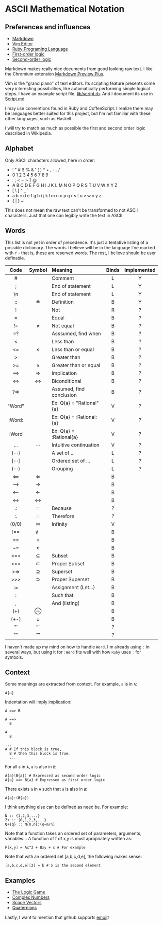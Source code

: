 # ASCII Mathematical Notation

## Preferences and influences

* [Markdown](http://en.wikipedia.org/wiki/Markdown)
* [Vim Editor](http://www.vim.org)
* [Ruby Programing Language](http://www.ruby-lang.org)
* [First-order logic](http://en.wikipedia.org/wiki/First-order_logic)
* [Second-order logic](http://en.wikipedia.org/wiki/Second-order_logic)

Markdown makes really nice documents from good looking raw text.
I like the Chromium extension
[Markdown Preview Plus](https://chrome.google.com/webstore/detail/markdown-preview-plus/febilkbfcbhebfnokafefeacimjdckgl).

Vim is the "grand piano" of text editors.
Its scripting feature presents some very interesting possibilities,
like automatically performing simple logical steps.
I have an example script file, [lib/script.rb](lib/script.rb).
And I document its use in [Script.md](Script.md).

I may use conventions found in Ruby and CoffeeScript.
I realize there may be languages better suited for this project, but
I'm not familiar with these other languages, such as Haskell.

I will try to match as much as possible the first and second order logic described in Wikipedia.

## Alphabet

Only ASCII characters allowed, here in order:

-  ! " # $ % & ' ( ) * + , - . /
-  0 1 2 3 4 5 6 7 8 9
-  : ; < = > ? @ 
-  A B C D E F G H I J K L M N O P Q R S T U V W X Y Z
-  [ \ ] ^ _ ` 
-  a b c d e f g h i j k l m n o p q r s t u v w x y z
-  { | } ~

This does not mean the raw text can't be transformed to not ASCII characters.
Just that one can legibly write the text in ASCII.

## Words

This list is not yet in order of precedence.
It's just a tentative listing of a possible dictionary.
The words I believe will be in the language I've marked with `Y` -
that is, these are reserved words.
The rest, I believe should be user definable.

| Code   | Symbol | Meaning                  | Binds | Implemented |
|:------:|:------:|:-------------------------|:-----:|:-----------:|
| #      |        | Comment                  | L     | Y
| ;      |        | End of statement         | L     | Y
| \n     |        | End of statement         | L     | Y
| ::     | ≜      | Definition               | B     | Y
| !      |        | Not                      | R     | ?
| =      |        | Equal                    | B     | ?
| !=     | ≠      | Not equal                | B     | ?
| =?     |        | Asssumed, find when      | B     | ?
| <      |        | Less than                | B     | ?
| <=     | ≤      | Less than or equal       | B     | ?
| >      |        | Greater than             | B     | ?
| >=     | ≥      | Greater than or equal    | B     | ?
| ==>    | ⇒      | Implication              | B     | ?
| <=>    | ⇔      | Biconditional            | B     | ?
| ?=>    |        | Assumed, find conclusion | B     | ?
| "Word" |        | Ex: Q{a} = "Rational"{a} | V     | ?
| :Word: |        | Ex: Q{a} = :Rational:{a} | V     | ?
| :Word  |        | Ex: Q{a} = :Rational{a}  | V     | ?
| ...    | ⋯      | Intuitive continuation   | V     | ?
| {⋯}    |        | A set of ...             | L     | ?
| [⋯]    |        | Ordered set of ...       | L     | ?
| (⋯)    |        | Grouping                 | L     | ?
| <==    | ⇐      |                          | B     |
| -->    | →      |                          | B     |
| <--    | ←      |                          | B     |
| <->    | ↔      |                          | B     |
| .:     | ∵      | Because                  | ?     |
| :.     | ∴      | Therefore                | ?     |
| (0/0)  | ∞      | Infinity                 | V     |
| !==    | ≢      |                          | B     |
| ==     | ≡      |                          | B     |
| ~=     | ≈      |                          | B     |
| <=<    | ⊆      | Subset                   | B     |
| <<<    | ⊂      | Proper Subset            | B     |
| >=>    | ⊇      | Superset                 | B     |
| >>>    | ⊃      | Proper Superset          | B     |
| :=     |        | Assignment (Let...)      | B     |
| :      |        | Such that                | B     |
| ,      |        | And (listing)            | B     |
| (+)    | ⊕      |                          | B     |
| (+-)   | ±      |                          | B     |
| "'     | ‴      |                          | ?     |
| ""     | ⁗      |                          | ?     |

I haven't made up my mind on how to handle `Word`.
I'm already using `:` in several ways, but
using it for `:Word` fits well with how `Ruby` uses `:` for symbols.

## Context

Some meanings are extracted from context.  For example, `a` is in `A`:

    A{a}

Indentation will imply implication:

    A ==> B

    A ==>
      B

    A
      B

    ...
    A # If this block is true,
      B # then this block is true.
      ...

For all `a` in `A`, `a` is also in `B`:

    A{a}(B{a}) # Expressed as second order logic
    A{a} ==> B{a} # Expressed as first order logic

There exists `a` in `A` such that `a` is also in `B`:

    A{a}:(B{a})

I think anything else can be defined as need be.  For example:

    N :: {1,2,3,...}
    Z+ :: {0,1,2,3,...}
    Q+{q} :: N{m,n}:(q=m/n)

Note that a function takes an ordered set of parameters, arguments, variables...
A function of f of x,y is most apropriately written as:

    F[x,y] = Ax^2 + Bxy + c # For example

Note that with an ordered set [a,b,c,d,e], the following makes sense:

    [a,b,c,d,e][2] = b # b is the second element

## Examples

* [The Logic Game](examples/LogicGame.md)
* [Complex Numbers](examples/ComplexNumbers.md)
* [Space Vectors](examples/SpaceVectors.md)
* [Quaternions](examples/Quaternions.md)

Lastly, I want to mention that github supports
[emoji](http://www.emoji-cheat-sheet.com):heavy_exclamation_mark:
